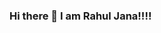 ### Hi there 👋 I am Rahul Jana!!!!

<!--
**RahulJana/RahulJana** is a ✨ _special_ ✨ repository because its `README.md` (this file) appears on your GitHub profile.

[![Linkedin](https://i.stack.imgur.com/gVE0j.png) LinkedIn](https://www.linkedin.com/in/rahuljana-4/);


Here are some ideas to get you started:

- 🔭 I’m currently working on 
- 🌱 I’m currently learning ...
- 👯 I’m looking to collaborate on ...
- 🤔 I’m looking for help with ...
- 💬 Ask me about ...
- 📫 How to reach me: ...
- 😄 Pronouns: ...
- ⚡ Fun fact: ...
-->
